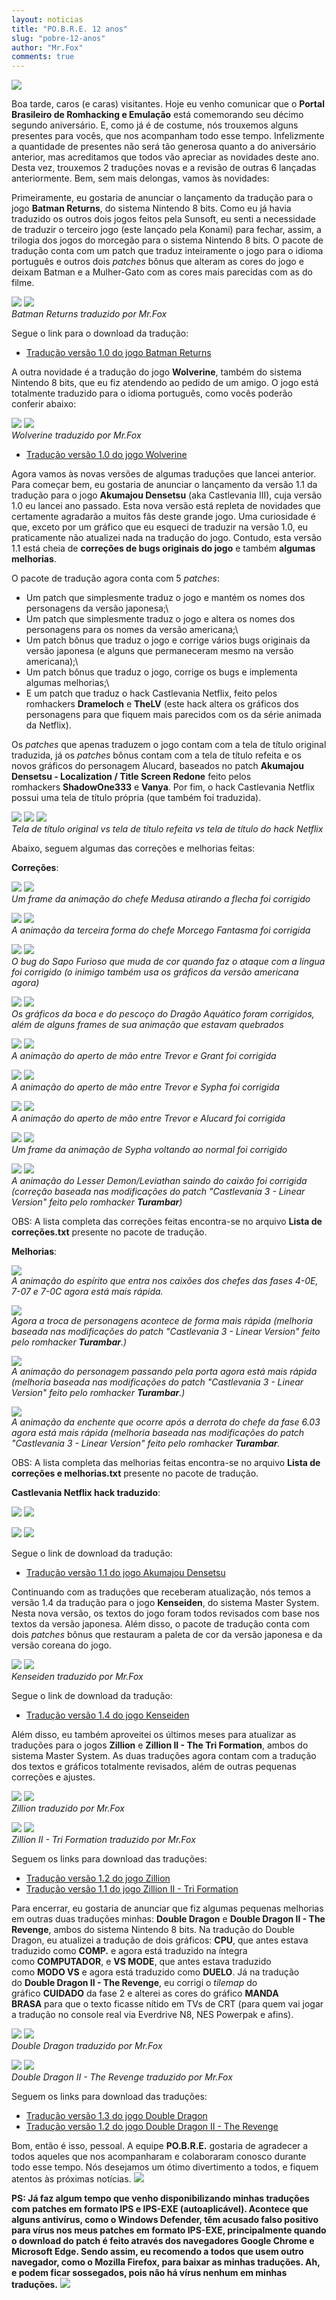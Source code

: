 ```yaml
---
layout: noticias
title: "PO.B.R.E. 12 anos"
slug: "pobre-12-anos"
author: "Mr.Fox"
comments: true
---
```

![](https://web.archive.org/web/20200928103531im_/http://www.romhackers.org/imagens/noticias/POBRE_12_ANOS_TIOZINHO.jpg)

Boa tarde, caros (e caras) visitantes. Hoje eu venho comunicar que o **Portal Brasileiro de Romhacking e Emulação** está comemorando seu décimo segundo aniversário. E, como já é de costume, nós trouxemos alguns presentes para vocês, que nos acompanham todo esse tempo. Infelizmente a quantidade de presentes não será tão generosa quanto a do aniversário anterior, mas acreditamos que todos vão apreciar as novidades deste ano. Desta vez, trouxemos 2 traduções novas e a revisão de outras 6 lançadas anteriormente. Bem, sem mais delongas, vamos às novidades:

Primeiramente, eu gostaria de anunciar o lançamento da tradução para o jogo **Batman Returns**, do sistema Nintendo 8 bits. Como eu já havia traduzido os outros dois jogos feitos pela Sunsoft, eu senti a necessidade de traduzir o terceiro jogo (este lançado pela Konami) para fechar, assim, a trilogia dos jogos do morcegão para o sistema Nintendo 8 bits. O pacote de tradução conta com um patch que traduz inteiramente o jogo para o idioma português e outros dois *patches* bônus que alteram as cores do jogo e deixam Batman e a Mulher-Gato com as cores mais parecidas com as do filme.

![](https://web.archive.org/web/20200928103531im_/http://www.romhackers.org/imagens/projetos/[NES]%20Batman%20Returns%20-%20Projeto%20-%2001.png) ![](https://web.archive.org/web/20200928103531im_/http://www.romhackers.org/imagens/projetos/[NES]%20Batman%20Returns%20-%20Projeto%20-%2007.png)\
*Batman Returns traduzido por Mr.Fox*

Segue o link para o download da tradução:

-   [Tradução versão 1.0 do jogo Batman Returns](https://web.archive.org/web/20200928103531/http://romhackers.org/modules/PDdownloads/singlefile.php?cid=22&lid=1420)

A outra novidade é a tradução do jogo **Wolverine**, também do sistema Nintendo 8 bits, que eu fiz atendendo ao pedido de um amigo. O jogo está totalmente traduzido para o idioma português, como vocês poderão conferir abaixo:

![](https://web.archive.org/web/20200928103531im_/http://www.romhackers.org/imagens/projetos/[NES]%20Wolverine%20-%20Projeto%20-%2001.png) ![](https://web.archive.org/web/20200928103531im_/http://www.romhackers.org/imagens/projetos/[NES]%20Wolverine%20-%20Projeto%20-%2011.png)\
*Wolverine traduzido por Mr.Fox*

-   [Tradução versão 1.0 do jogo Wolverine](https://web.archive.org/web/20200928103531/http://romhackers.org/modules/PDdownloads/singlefile.php?cid=22&lid=1419)

Agora vamos às novas versões de algumas traduções que lancei anterior. Para começar bem, eu gostaria de anunciar o lançamento da versão 1.1 da tradução para o jogo **Akumajou Densetsu** (aka Castlevania III), cuja versão 1.0 eu lancei ano passado. Esta nova versão está repleta de novidades que certamente agradarão a muitos fãs deste grande jogo. Uma curiosidade é que, exceto por um gráfico que eu esqueci de traduzir na versão 1.0, eu praticamente não atualizei nada na tradução do jogo. Contudo, esta versão 1.1 está cheia de **correções de bugs originais do jogo** e também **algumas melhorias**.

O pacote de tradução agora conta com 5 *patches*:

* Um patch que simplesmente traduz o jogo e mantém os nomes dos personagens da versão japonesa;\
* Um patch que simplesmente traduz o jogo e altera os nomes dos personagens para os nomes da versão americana;\
* Um patch bônus que traduz o jogo e corrige vários bugs originais da versão japonesa (e alguns que permaneceram mesmo na versão americana);\
* Um patch bônus que traduz o jogo, corrige os bugs e implementa algumas melhorias;\
* E um patch que traduz o hack Castlevania Netflix, feito pelos romhackers **Drameloch** e **TheLV** (este hack altera os gráficos dos personagens para que fiquem mais parecidos com os da série animada da Netflix).

Os *patches* que apenas traduzem o jogo contam com a tela de título original traduzida, já os *patches* bônus contam com a tela de título refeita e os novos gráficos do personagem Alucard, baseados no patch **Akumajou Densetsu - Localization / Title Screen Redone** feito pelos romhackers **ShadowOne333** e **Vanya**. Por fim, o hack Castlevania Netflix possui uma tela de título própria (que também foi traduzida).

![](https://web.archive.org/web/20200928103531im_/http://www.romhackers.org/imagens/noticias/tela_titulo_orignal.png) ![](https://web.archive.org/web/20200928103531im_/http://www.romhackers.org/imagens/noticias/tela_titulo_refeita.png) ![](https://web.archive.org/web/20200928103531im_/http://www.romhackers.org/imagens/noticias/tela_titulo_netflix_hack.png)\
*Tela de título original vs tela de título refeita vs tela de título do hack Netflix*

Abaixo, seguem algumas das correções e melhorias feitas:

**Correções**:

![](https://web.archive.org/web/20200928103531im_/http://www.romhackers.org/imagens/noticias/medusa_bug_antes_3x.png) ![](https://web.archive.org/web/20200928103531im_/http://www.romhackers.org/imagens/noticias/medusa_bug_depois_3x.png)\
*Um frame da animação do chefe Medusa atirando a flecha foi corrigido*

![](https://web.archive.org/web/20200928103531im_/http://www.romhackers.org/imagens/noticias/morcego_bug_antes_5x.png) ![](https://web.archive.org/web/20200928103531im_/http://www.romhackers.org/imagens/noticias/morcego_bug_depois_5x.png)\
*A animação da terceira forma do chefe Morcego Fantasma foi corrigida*

![](https://web.archive.org/web/20200928103531im_/http://www.romhackers.org/imagens/noticias/sapo_antes_3x.png) ![](https://web.archive.org/web/20200928103531im_/http://www.romhackers.org/imagens/noticias/sapo_depois_3x.png)\
*O bug do Sapo Furioso que muda de cor quando faz o ataque com a língua foi corrigido (o inimigo também usa os gráficos da versão americana agora)*

![](https://web.archive.org/web/20200928103531im_/http://www.romhackers.org/imagens/noticias/dragao_antes_3x.png) ![](https://web.archive.org/web/20200928103531im_/http://www.romhackers.org/imagens/noticias/dragao_depois_3x.png)\
*Os gráficos da boca e do pescoço do Dragão Aquático foram corrigidos, além de alguns frames de sua animação que estavam quebrados*

![](https://web.archive.org/web/20200928103531im_/http://www.romhackers.org/imagens/noticias/mao_grant_antes_3x.png) ![](https://web.archive.org/web/20200928103531im_/http://www.romhackers.org/imagens/noticias/mao_grant_depois_3x.png)\
*A animação do aperto de mão entre Trevor e Grant foi corrigida*

![](https://web.archive.org/web/20200928103531im_/http://www.romhackers.org/imagens/noticias/mao_sypha_antes_3x.png) ![](https://web.archive.org/web/20200928103531im_/http://www.romhackers.org/imagens/noticias/mao_sypha_depois_3x.png)\
*A animação do aperto de mão entre Trevor e Sypha foi corrigida*

![](https://web.archive.org/web/20200928103531im_/http://www.romhackers.org/imagens/noticias/mao_alucard_antes_3x.png) ![](https://web.archive.org/web/20200928103531im_/http://www.romhackers.org/imagens/noticias/mao_alucard_depois_3x.png)\
*A animação do aperto de mão entre Trevor e Alucard foi corrigida*

![](https://web.archive.org/web/20200928103531im_/http://www.romhackers.org/imagens/noticias/estatua_sypha_antes_3x.png) ![](https://web.archive.org/web/20200928103531im_/http://www.romhackers.org/imagens/noticias/estatua_sypha_depois_3x.png)\
*Um frame da animação de Sypha voltando ao normal foi corrigido*

![](https://web.archive.org/web/20200928103531im_/http://www.romhackers.org/imagens/noticias/lesser_demon_bug_antes_3x.png) ![](https://web.archive.org/web/20200928103531im_/http://www.romhackers.org/imagens/noticias/lesser_demon_bug_depois_3x.png)\
*A animação do Lesser Demon/Leviathan saindo do caixão foi corrigida (correção baseada nas modificações do patch "Castlevania 3 - Linear Version" feito pelo romhacker **Turambar**)*

OBS: A lista completa das correções feitas encontra-se no arquivo **Lista de correções.txt** presente no pacote de tradução.

**Melhorias**:

![](https://web.archive.org/web/20200928103531im_/http://www.romhackers.org/imagens/noticias/espirito.png)\
*A animação do espírito que entra nos caixões dos chefes das fases 4-0E, 7-07 e 7-0C agora está mais rápida.*

![](https://web.archive.org/web/20200928103531im_/http://www.romhackers.org/imagens/noticias/troca_personagem_3x.png)\
*Agora a troca de personagens acontece de forma mais rápida (melhoria baseada nas modificações do patch "Castlevania 3 - Linear Version" feito pelo romhacker **Turambar**.)*

![](https://web.archive.org/web/20200928103531im_/http://www.romhackers.org/imagens/noticias/porta_3x.png)\
*A animação do personagem passando pela porta agora está mais rápida (melhoria baseada nas modificações do patch "Castlevania 3 - Linear Version" feito pelo romhacker **Turambar**.)*

![](https://web.archive.org/web/20200928103531im_/http://www.romhackers.org/imagens/noticias/enchente.png)\
*A animação da enchente que ocorre após a derrota do chefe da fase 6.03 agora está mais rápida (melhoria baseada nas modificações do patch "Castlevania 3 - Linear Version" feito pelo romhacker **Turambar**.*

OBS: A lista completa das melhorias feitas encontra-se no arquivo **Lista de correções e melhorias.txt** presente no pacote de tradução.

**Castlevania Netflix hack traduzido**:

![](https://web.archive.org/web/20200928103531im_/http://www.romhackers.org/imagens/noticias/castlevania_netflix_01.png) ![](https://web.archive.org/web/20200928103531im_/http://www.romhackers.org/imagens/noticias/castlevania_netflix_02.png)

![](https://web.archive.org/web/20200928103531im_/http://www.romhackers.org/imagens/noticias/castlevania_netflix_03.png) ![](https://web.archive.org/web/20200928103531im_/http://www.romhackers.org/imagens/noticias/castlevania_netflix_04.png)

Segue o link de download da tradução:

-   [Tradução versão 1.1 do jogo Akumajou Densetsu](https://web.archive.org/web/20200928103531/http://romhackers.org/modules/PDdownloads/singlefile.php?cid=22&lid=1406)

Continuando com as traduções que receberam atualização, nós temos a versão 1.4 da tradução para o jogo **Kenseiden**, do sistema Master System. Nesta nova versão, os textos do jogo foram todos revisados com base nos textos da versão japonesa. Além disso, o pacote de tradução conta com dois *patches* bônus que restauram a paleta de cor da versão japonesa e da versão coreana do jogo.

![](https://web.archive.org/web/20200928103531im_/http://www.romhackers.org/imagens/projetos/Kenseiden_01.png) ![](https://web.archive.org/web/20200928103531im_/http://www.romhackers.org/imagens/projetos/Kenseiden_02.png)\
*Kenseiden traduzido por Mr.Fox*

Segue o link de download da tradução:

-   [Tradução versão 1.4 do jogo Kenseiden](https://web.archive.org/web/20200928103531/http://romhackers.org/modules/PDdownloads/singlefile.php?cid=20&lid=31)

Além disso, eu também aproveitei os últimos meses para atualizar as traduções para o jogos **Zillion** e **Zillion II - The Tri Formation**, ambos do sistema Master System. As duas traduções agora contam com a tradução dos textos e gráficos totalmente revisados, além de outras pequenas correções e ajustes.

![](https://web.archive.org/web/20200928103531im_/http://www.romhackers.org/imagens/projetos/Zillion_01.png) ![](https://web.archive.org/web/20200928103531im_/http://www.romhackers.org/imagens/projetos/Zillion_09.png)\
*Zillion traduzido por Mr.Fox*

![](https://web.archive.org/web/20200928103531im_/http://www.romhackers.org/imagens/projetos/Zillion_2_01.png) ![](https://web.archive.org/web/20200928103531im_/http://www.romhackers.org/imagens/projetos/Zillion_2_06.png)\
*Zillion II - Tri Formation traduzido por Mr.Fox*

Seguem os links para download das traduções:

-   [Tradução versão 1.2 do jogo Zillion](https://web.archive.org/web/20200928103531/http://romhackers.org/modules/PDdownloads/singlefile.php?cid=20&lid=100)
-   [Tradução versão 1.1 do jogo Zillion II - Tri Formation](https://web.archive.org/web/20200928103531/http://romhackers.org/modules/PDdownloads/singlefile.php?cid=20&lid=162)

Para encerrar, eu gostaria de anunciar que fiz algumas pequenas melhorias em outras duas traduções minhas: **Double Dragon** e **Double Dragon II - The Revenge**, ambos do sistema Nintendo 8 bits. Na tradução do Double Dragon, eu atualizei a tradução de dois gráficos: **CPU**, que antes estava traduzido como **COMP.** e agora está traduzido na íntegra como **COMPUTADOR**, e **VS MODE**, que antes estava traduzido como **MODO VS** e agora está traduzido como **DUELO**. Já na tradução do **Double Dragon II - The Revenge**, eu corrigi o *tilemap* do gráfico **CUIDADO** da fase 2 e alterei as cores do gráfico **MANDA BRASA** para que o texto ficasse nítido em TVs de CRT (para quem vai jogar a tradução no console real via Everdrive N8, NES Powerpak e afins).

![](https://web.archive.org/web/20200928103531im_/http://www.romhackers.org/imagens/projetos/dd1-01.png) ![](https://web.archive.org/web/20200928103531im_/http://www.romhackers.org/imagens/projetos/dd1-05.png)\
*Double Dragon traduzido por Mr.Fox*

![](https://web.archive.org/web/20200928103531im_/http://www.romhackers.org/imagens/projetos/DD2-01.png) ![](https://web.archive.org/web/20200928103531im_/http://www.romhackers.org/imagens/projetos/DD2-08.png)\
*Double Dragon II - The Revenge traduzido por Mr.Fox*

Seguem os links para download das traduções:

-   [Tradução versão 1.3 do jogo Double Dragon](https://web.archive.org/web/20200928103531/http://romhackers.org/modules/PDdownloads/singlefile.php?cid=22&lid=19)
-   [Tradução versão 1.2 do jogo Double Dragon II - The Revenge](https://web.archive.org/web/20200928103531/http://romhackers.org/modules/PDdownloads/singlefile.php?cid=22&lid=20)

Bom, então é isso, pessoal. A equipe **PO.B.R.E.** gostaria de agradecer a todos aqueles que nos acompanharam e colaboraram conosco durante todo esse tempo. Nós desejamos um ótimo divertimento a todos, e fiquem atentos às próximas notícias. ![](https://web.archive.org/web/20200928103531im_/http://romhackers.org/uploads/smil470474167631b.gif)

**PS: Já faz algum tempo que venho disponibilizando minhas traduções com patches em formato IPS e IPS-EXE (autoaplicável). Acontece que alguns antivírus, como o Windows Defender, têm acusado falso positivo para vírus nos meus patches em formato IPS-EXE, principalmente quando o download do patch é feito através dos navegadores Google Chrome e Microsoft Edge. Sendo assim, eu recomendo a todos que usem outro navegador, como o Mozilla Firefox, para baixar as minhas traduções. Ah, e podem ficar sossegados, pois não há vírus nenhum em minhas traduções.** ![](https://web.archive.org/web/20200928103531im_/http://romhackers.org/uploads/smil47047241216ea.gif)